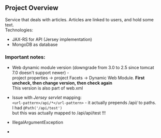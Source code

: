 ## Project Overview
Service that deals with articles. Articles are linked to users, and hold some text.  
Technologies:  
* JAX-RS for API (Jersey implementation)
* MongoDB as database


### Important notes:

* Web dynamic module version (downgrade from 3.0 to 2.5 since tomcat 7.0 doesn't support newer) -  
project properties -> project Facets -> Dynamic Web Module. **First uncheck, then change version, then check again**  
This version is also part of web.xml

* Issue with _Jersey servlet_ mapping:  
`<url-pattern>/api/*</url-pattern>` - it actually prepends /api/ to paths. I had `@Path('/api/test')`  
but this was actually mapped to /api/api/test !!!

* IllegalArgumentException

* 